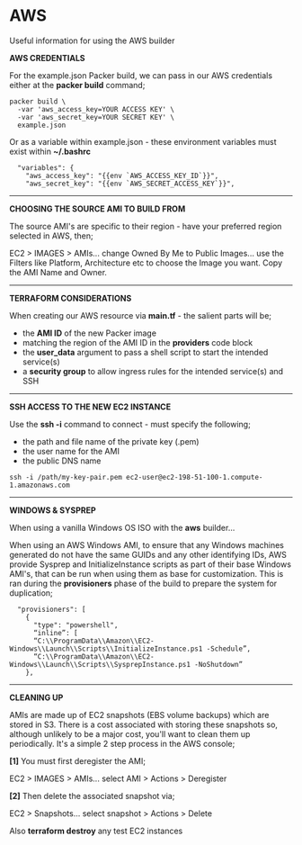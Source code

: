 # AWS
Useful information for using the AWS builder

**AWS CREDENTIALS**

For the example.json Packer build, we can pass in our AWS credentials either at the **packer build** command;

```
packer build \
  -var 'aws_access_key=YOUR ACCESS KEY' \
  -var 'aws_secret_key=YOUR SECRET KEY' \
  example.json
```

Or as a variable within example.json - these environment variables must exist within **~/.bashrc**

```
  "variables": {
    "aws_access_key": "{{env `AWS_ACCESS_KEY_ID`}}",
    "aws_secret_key": "{{env `AWS_SECRET_ACCESS_KEY`}}",
``` 

___

**CHOOSING THE SOURCE AMI TO BUILD FROM**

The source AMI's are specific to their region - have your preferred region selected in AWS, then;

EC2 > IMAGES > AMIs... change Owned By Me to Public Images... use the Filters like Platform, Architecture etc to choose the Image you want. Copy the AMI Name and Owner.

___

**TERRAFORM CONSIDERATIONS**

When creating our AWS resource via **main.tf** - the salient parts will be;

- the **AMI ID** of the new Packer image
- matching the region of the AMI ID in the **providers** code block
- the **user_data** argument to pass a shell script to start the intended service(s)
- a **security group** to allow ingress rules for the intended service(s) and SSH

___

**SSH ACCESS TO THE NEW EC2 INSTANCE**

Use the **ssh -i** command to connect - must specify the following;

- the path and file name of the private key (.pem)
- the user name for the AMI
- the public DNS name

```
ssh -i /path/my-key-pair.pem ec2-user@ec2-198-51-100-1.compute-1.amazonaws.com
```

___

**WINDOWS & SYSPREP**

When using a vanilla Windows OS ISO with the **aws** builder...

When using an AWS Windows AMI, to ensure that any Windows machines generated do not have the same GUIDs and any other identifying IDs, AWS provide Sysprep and InitializeInstance scripts as part of their base Windows AMI's, that can be run when using them as base for customization. This is ran during the **provisioners** phase of the build to prepare the system for duplication;

```
  "provisioners": [
    {
      "type": "powershell",
      “inline”: [
      “C:\\ProgramData\\Amazon\\EC2-Windows\\Launch\\Scripts\\InitializeInstance.ps1 -Schedule”,
      “C:\\ProgramData\\Amazon\\EC2-Windows\\Launch\\Scripts\\SysprepInstance.ps1 -NoShutdown”
    },
```
___

**CLEANING UP**

AMIs are made up of EC2 snapshots (EBS volume backups) which are stored in S3. There is a cost associated with storing these snapshots so, although unlikely to be a major cost, you'll want to clean them up periodically. It's a simple 2 step process in the AWS console;

**[1]** You must first deregister the AMI;

EC2 > IMAGES > AMIs... select AMI > Actions > Deregister

**[2]** Then delete the associated snapshot via;

EC2 > Snapshots... select snapshot > Actions > Delete

Also **terraform destroy** any test EC2 instances
